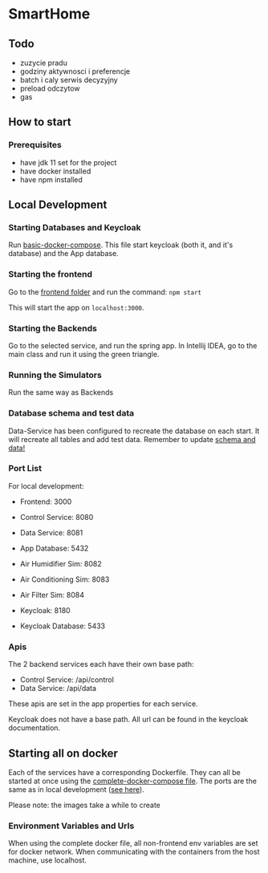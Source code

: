 # SmartHome

## Todo
- zuzycie pradu
- godziny aktywnosci i preferencje
- batch i caly serwis decyzyjny
- preload odczytow
- gas


## How to start

### Prerequisites

- have jdk 11 set for the project
- have docker installed
- have npm installed

## Local Development

### Starting Databases and Keycloak

Run [basic-docker-compose](./docker/compose/basic-docker-compose.yml). This file start keycloak (both it, and it's database)
and the App database.

### Starting the frontend

Go to the [frontend folder](./frontend) and run the command:
`npm start`

This will start the app on `localhost:3000`.

### Starting the Backends

Go to the selected service, and run the spring app. In Intellij IDEA, go to the main class and run it
using the green triangle.

### Running the Simulators

Run the same way as Backends

### Database schema and test data

Data-Service has been configured to recreate the database on each start. It will recreate all tables and add test data.
Remember to update [schema and data!](./Data-Service/src/main/resources)

### Port List

For local development:

- Frontend: 3000

- Control Service: 8080
- Data Service: 8081
- App Database: 5432

- Air Humidifier Sim: 8082
- Air Conditioning Sim: 8083
- Air Filter Sim: 8084

- Keycloak: 8180
- Keycloak Database: 5433

### Apis

The 2 backend services each have their own base path:
* Control Service: /api/control
* Data Service: /api/data

These apis are set in the app properties for each service.

Keycloak does not have a base path. All url can be found in the keycloak documentation.

## Starting all on docker

Each of the services have a corresponding Dockerfile. They can all be started at once using the
[complete-docker-compose file](./docker/compose/complete-docker-compose.yml). The ports are the same as in local development
([see here](#port-list)).

Please note: the images take a while to create

### Environment Variables and Urls

When using the complete docker file, all non-frontend env variables are set for docker network.
When communicating with the containers from the host machine, use localhost.
